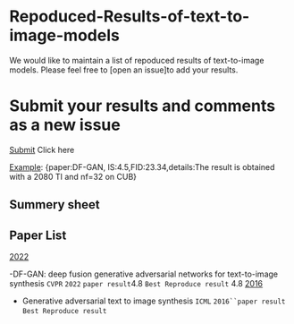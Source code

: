 # Repoduced-Results-of-text-to-image-models

We would like to maintain a list of repoduced results of text-to-image models. Please feel free to [open an issue]to add your results.

# Submit your results and comments as a new issue
[Submit](https://github.com/senmaoy/Repoduced-Results-of-text-to-image-models/issues/new/choose) Click here

[Example](https://github.com/senmaoy/Repoduced-Results-of-text-to-image-models/issues/1): {paper:DF-GAN, IS:4.5,FID:23.34,details:The result is obtained with a 2080 TI and nf=32 on CUB}




## <a name="list">Summery sheet</a>


## <a name="Paper List">Paper List</a>


 <a href="#2022">2022</a>

 -DF-GAN: deep fusion generative adversarial networks for text-to-image synthesis `CVPR` `2022` `paper result`4.8 `Best Reproduce result` 4.8
 <a href="#2016">2016</a>
 - Generative adversarial text to image synthesis  `ICML` `2016``paper result` `Best Reproduce result`







